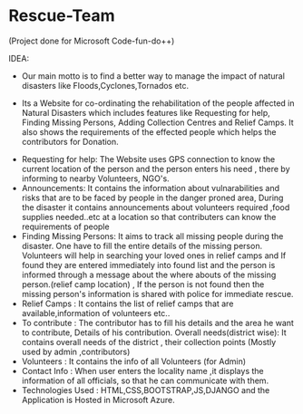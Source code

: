 # Rescue-Team
  (Project done for Microsoft Code-fun-do++)
  
  IDEA:
- Our main motto is to find a better way to manage the impact of natural disasters like Floods,Cyclones,Tornados etc.
+ Its a Website for co-ordinating the rehabilitation of the people affected in Natural Disasters which includes features like Requesting     for help, Finding Missing Persons, Adding Collection Centres and Relief Camps.
  It also shows the requirements of the effected people which helps the contributors for Donation.
- Requesting for help: The Website uses GPS connection to know the current location of the person and the person enters his need , there     by  informing to nearby Volunteers, NGO's.
- Announcements:  It contains the information about  vulnarabilities and risks that are to be faced by people in the danger proned area,
  During the disaster it contains announcements about volunteers required ,food supplies needed..etc at a location so  that contributers     can know the requirements of people
- Finding Missing Persons: 
  It aims to track all missing people during the disaster. One have to fill the entire details  of the missing person.
  Volunteers will help in searching your loved ones in relief camps and If found they are entered immediately into found list  and the       person is informed through a message about the where abouts of the missing person.(relief camp location) , If the person is not found     then the missing person's information is shared with police for immediate rescue.
- Relief Camps : It contains the list of relief camps that are available,information of volunteers etc..
- To contribute : The contributor has to fill his details and the area he want to contribute, Details of his contribution.
  Overall needs(district wise): It contains overall needs of the district , their collection points (Mostly used by admin ,contributors)
- Volunteers : It contains the info of all Volunteers (for Admin)
- Contact Info : When user enters the locality name ,it displays  the information of all officials, so that he can communicate with them. 
- Technologies Used : HTML,CSS,BOOTSTRAP,JS,DJANGO and the Application is Hosted in Microsoft Azure. 
